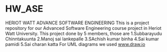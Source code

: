 # HW_ASE
HERIOT WATT ADVANCE SOFTWARE ENGINEERING
This is a project repository for our Advanced Software Engineering course project in Heriot Watt University.
This project done by 5 members, those are 
 1.Subbarayudu Chinntakuunta
 2.Manoj sai lankepalle
 3.SAchish kumar binha
 4.Sai kumar pamidi
 5.Sai charan katta
For UML diagrams we used www.draw.io

